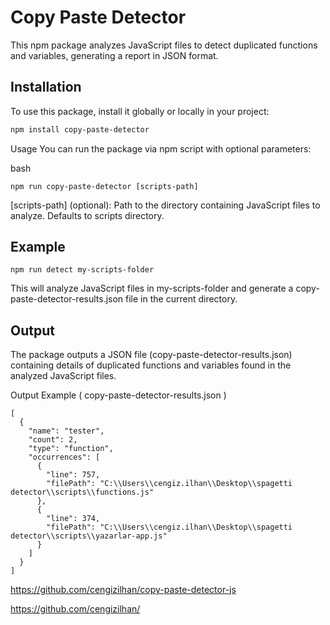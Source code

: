# Copy Paste Detector

This npm package analyzes JavaScript files to detect duplicated functions and variables, generating a report in JSON format.

## Installation

To use this package, install it globally or locally in your project:

```bash
npm install copy-paste-detector
```

Usage
You can run the package via npm script with optional parameters:

bash
```
npm run copy-paste-detector [scripts-path]
```
[scripts-path] (optional): Path to the directory containing JavaScript files to analyze. Defaults to scripts directory.

## Example
```
npm run detect my-scripts-folder
```

This will analyze JavaScript files in my-scripts-folder and generate a copy-paste-detector-results.json file in the current directory.

## Output
The package outputs a JSON file (copy-paste-detector-results.json) containing details of duplicated functions and variables found in the analyzed JavaScript files.

Output Example ( copy-paste-detector-results.json )
```
[
  {
    "name": "tester",
    "count": 2,
    "type": "function",
    "occurrences": [
      {
        "line": 757,
        "filePath": "C:\\Users\\cengiz.ilhan\\Desktop\\spagetti detector\\scripts\\functions.js"
      },
      {
        "line": 374,
        "filePath": "C:\\Users\\cengiz.ilhan\\Desktop\\spagetti detector\\scripts\\yazarlar-app.js"
      }
    ]
  }
]
```

https://github.com/cengizilhan/copy-paste-detector-js

https://github.com/cengizilhan/


